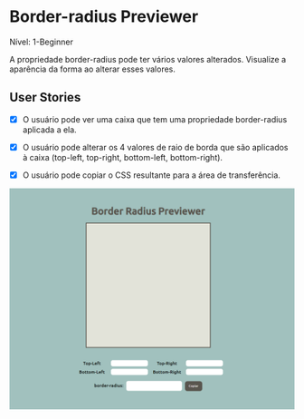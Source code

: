 # Border-radius Previewer

Nível: 1-Beginner

A propriedade border-radius pode ter vários valores alterados. Visualize a aparência da forma ao alterar esses valores.

## User Stories
- [x] O usuário pode ver uma caixa que tem uma propriedade border-radius aplicada a ela.
- [x] O usuário pode alterar os 4 valores de raio de borda que são aplicados à caixa (top-left, top-right, bottom-left, bottom-right).
- [x] O usuário pode copiar o CSS resultante para a área de transferência.


![imagem do projeto Border Radius Previewer](./img-projeto.png)
